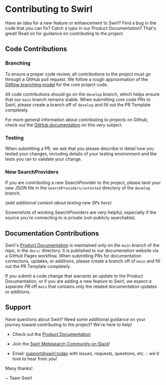 # Contributing to Swirl
Have an idea for a new feature or enhancement to Swirl? Find a bug in the code that you can fix?  Catch a typo in our Product Documentation? That's great!  Read on for guidance on contributing to the project.

## Code Contributions

### Branching
 To ensure a proper code review, all contributions to the project must go through a GitHub pull request. We follow a rough approximation of the [Gitflow branching model](https://nvie.com/posts/a-successful-git-branching-model/) for the core project code. 
 
 All code contributions should go on the `develop` branch, which helps ensure that our `main` branch remains stable. When submitting core code PRs to Swirl, please create a branch off of `develop` and fill out the PR Template completely.

For more general information about contributing to projects on Github, check out the [GitHub documentation](https://docs.github.com/en/get-started/quickstart/contributing-to-projects) on this very subject.

### Testing
When submitting a PR, we ask that you please describe in detail how you tested your changes, including details of your testing environment and the tests you ran to validate your change.

### New SearchProviders
If you are contributing a new SearchProvider to the project, please land your new JSON file in the `SearchProviders/untested` directory of the `develop` branch.

_(add additional content about testing new SPs here)_

Screenshots of working SearchProviders are very helpful, especially if the source you're connecting to is private (not-publicly searchable).

## Documentation Contributions
Swirl's [Product Documentation](https://docs.swirl.today/) is maintained _only on the `main` branch_ of the repo, in the `docs/` directory.  It is published to our documenation website via a GitHub Pages workflow.  When submitting PRs for documentation corrections, updates, or additions, please create a branch off of `main` and fill out the PR Template completely.

If you submit a code change that warrants an update to the Product Documentation, or if you are adding a new feature to Swirl, we expect _a separate PR_ off `main` that contains only the related documentation updates or additions.

## Support
Have questions about Swirl?  Need some additional guidance on your journey toward contributing to the project?  We're here to help!

* Check out the [Product Documentation](https://docs.swirl.today/)

* Join the [Swirl Metasearch Community on Slack](https://join.slack.com/t/swirlmetasearch/shared_invite/zt-1qk7q02eo-kpqFAbiZJGOdqgYVvR1sfw)!

* Email: [support@swirl.today](mailto:support@swirl.today) with issues, requests, questions, etc. - we'd love to hear from you!

Many thanks!

~ Team Swirl